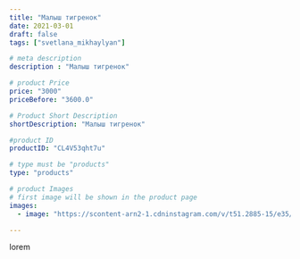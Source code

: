 ```yaml
---
title: "Малыш тигренок"
date: 2021-03-01
draft: false
tags: ["svetlana_mikhaylyan"]

# meta description
description : "Малыш тигренок"

# product Price
price: "3000"
priceBefore: "3600.0"

# Product Short Description
shortDescription: "Малыш тигренок"

#product ID
productID: "CL4V53qht7u"

# type must be "products"
type: "products"

# product Images
# first image will be shown in the product page
images:
  - image: "https://scontent-arn2-1.cdninstagram.com/v/t51.2885-15/e35/156339425_2680519262239888_4232550706039740336_n.jpg?se=7&tp=1&_nc_ht=scontent-arn2-1.cdninstagram.com&_nc_cat=104&_nc_ohc=tD4eO6OvEacAX-1tN8Y&oh=cbaa947eae1c1ce72e7a0e172f7c5220&oe=6072D61C&ig_cache_key=MjUxOTg2MDMyNzI2OTk4MTkzNA%3D%3D.2"

---
```

lorem
